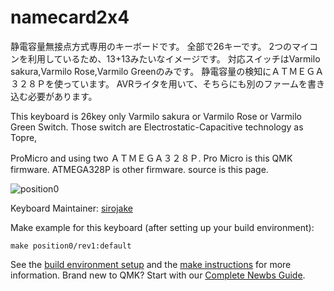 # namecard2x4

静電容量無接点方式専用のキーボードです。
全部で26キーです。
2つのマイコンを利用しているため、13+13みたいなイメージです。
対応スイッチはVarmilo sakura,Varmilo Rose,Varmilo Greenのみです。
静電容量の検知にＡＴＭＥＧＡ３２８Ｐを使っています。
AVRライタを用いて、そちらにも別のファームを書き込む必要があります。

This keyboard is 26key only Varmilo sakura or Varmilo Rose or Varmilo Green Switch.
Those switch are Electrostatic-Capacitive technology as Topre,

ProMicro and using two ＡＴＭＥＧＡ３２８Ｐ.
Pro Micro is this QMK firmware.
ATMEGA328P is other firmware.
source is this page.


![position0](https://pbs.twimg.com/media/EKnLricUcAAowb0?format=jpg&name=4096x4096)




Keyboard Maintainer: [sirojake](https://github.com/ginjake)  


Make example for this keyboard (after setting up your build environment):

    make position0/rev1:default

See the [build environment setup](https://docs.qmk.fm/#/getting_started_build_tools) and the [make instructions](https://docs.qmk.fm/#/getting_started_make_guide) for more information. Brand new to QMK? Start with our [Complete Newbs Guide](https://docs.qmk.fm/#/newbs).
